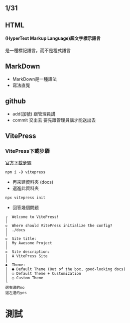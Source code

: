 ## 1/31
## HTML
#### (HyperText Markup Language)超文字標示語言
是一種標記語言，而不是程式語言
## MarkDown
- MarkDown是一種語法
- 寫法直覺

## github
- add(加號) 跟管理員講
- commit 交出去
要先跟管理員講才能送出去
## VitePress

### VitePress下載步驟
[官方下載步驟](https://vitepress.dev/zh/guide/getting-started#up-and-running)
```
npm i -D vitepress
```
- 再來建資料夾 (docs)
- 選進此資料夾
```
npx vitepress init
```
- 回答幾個問題
```
┌  Welcome to VitePress!
│
◇  Where should VitePress initialize the config?
│  ./docs
│
◇  Site title:
│  My Awesome Project
│
◇  Site description:
│  A VitePress Site
│
◆  Theme:
│  ● Default Theme (Out of the box, good-looking docs)
│  ○ Default Theme + Customization
│  ○ Custom Theme
└
選右邊的no
選左邊的yes
```

# 測試